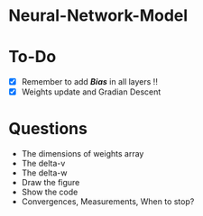# Neural-Network-Model

# To-Do
- [x] Remember to add ***Bias*** in all layers !!
- [x] Weights update and Gradian Descent

# Questions
- The dimensions of weights array
- The delta-v
- The delta-w
- Draw the figure
- Show the code
- Convergences, Measurements, When to stop?